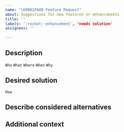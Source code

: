 ```yaml
---
name: "\U0001F680 Feature Request"
about: Suggestions for new features or enhancements
title: ''
labels: ':rocket: enhancement', 'needs solution'
assignees: ''

---
```


## Description  
`Who` `What` `Where` `When` `Why`

## Desired solution
`How`


## Describe considered alternatives


## Additional context
